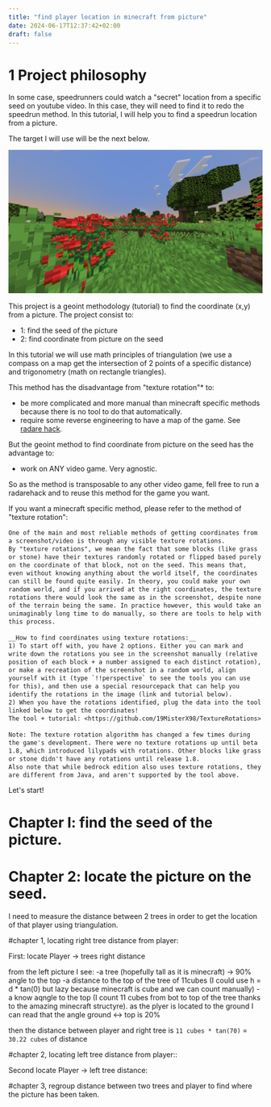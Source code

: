 ```yaml
---
title: "find player location in minecraft from picture"
date: 2024-06-17T12:37:42+02:00
draft: false
---
```


# 1 Project philosophy

In some case, speedrunners could watch a "secret" location from a specific seed on youtube video. In this case, they will need to find it to redo the speedrun method. In this tutorial, I will help you to find a speedrun location from a picture.

The target I will use will be the next below.

![image](/minecraft-speedrun/finding-player-location-on-minecraf-picture-geoint-methodo/trees.png)


This project is a geoint methodology (tutorial) to find the coordinate (x,y) from a picture. The project consist to:
- 1: find the seed of the picture
- 2: find coordinate from picture on the seed

In this tutorial we will use math principles of triangulation (we use a compass on a map get the intersection of 2 points of a specific distance) and trigonometry (math on rectangle triangles).

This method has the disadvantage from "texture rotation"* to:
- be more complicated and more manual than minecraft specific methods because there is no tool to do that automatically.
- require some reverse engineering to have a map of the game. See [radare hack](https://gamehacking.academy/pages/5/08/).

But the geoint method to find coordinate from picture on the seed has the advantage to:
- work on ANY video game. Very agnostic.


So as the method is transposable to any other video game, fell free to run a radarehack and to reuse this method for the game you want.

If you want a minecraft specific method, please refer to the method of "texture rotation":

```
One of the main and most reliable methods of getting coordinates from a screenshot/video is through any visible texture rotations.
By "texture rotations", we mean the fact that some blocks (like grass or stone) have their textures randomly rotated or flipped based purely on the coordinate of that block, not on the seed. This means that, even without knowing anything about the world itself, the coordinates can still be found quite easily. In theory, you could make your own random world, and if you arrived at the right coordinates, the texture rotations there would look the same as in the screenshot, despite none of the terrain being the same. In practice however, this would take an unimaginably long time to do manually, so there are tools to help with this process.

__How to find coordinates using texture rotations:__
1) To start off with, you have 2 options. Either you can mark and write down the rotations you see in the screenshot manually (relative position of each block + a number assigned to each distinct rotation), or make a recreation of the screenshot in a random world, align yourself with it (type `!!perspective` to see the tools you can use for this), and then use a special resourcepack that can help you identify the rotations in the image (link and tutorial below).
2) When you have the rotations identified, plug the data into the tool linked below to get the coordinates!
The tool + tutorial: <https://github.com/19MisterX98/TextureRotations>

Note: The texture rotation algorithm has changed a few times during the game's development. There were no texture rotations up until beta 1.8, which introduced lilypads with rotations. Other blocks like grass or stone didn't have any rotations until release 1.8.
Also note that while bedrock edition also uses texture rotations, they are different from Java, and aren't supported by the tool above.
```


Let's start!


# Chapter I: find the seed of the picture.



# Chapter 2: locate the picture on the seed.


I need to measure the distance between 2 trees in order to get the location of that player using triangulation. 

#chapter 1, locating right tree distance from player:

First: locate Player -> trees right distance

from the left picture I see:
-a tree (hopefully tall as it is minecraft) -> 90% angle to the top
-a distance to the top of the tree of 11cubes (I could use h = d * tan(0) but lazy because minecraft is cube and we can count manually)
-a know aqngle to the top (I count 11 cubes from bot to top of the tree thanks to the amazing minecraft structyre). as the plyer is located to the ground I can read that the angle ground <-> top is 20%

then the distance between player and right tree is `11 cubes * tan(70)` = `30.22 cubes` of distance

#chapter 2, locating left tree distance from player::

Second locate Player -> left tree distance:


#chapter 3, regroup distance between two trees and player to find where the picture has been taken.